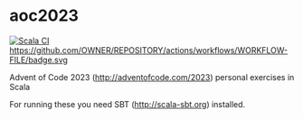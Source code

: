 # aoc2023

[![Scala CI](https://github.com/lupari/aoc2023/actions/workflows/scala.yml/badge.svg?branch=main)](https://github.com/lupari/aoc2023/workfows/actions?query=workflow%3A%22tests%23)
https://github.com/OWNER/REPOSITORY/actions/workflows/WORKFLOW-FILE/badge.svg

Advent of Code 2023 (http://adventofcode.com/2023) personal exercises in Scala

For running these you need SBT (http://scala-sbt.org) installed. 
